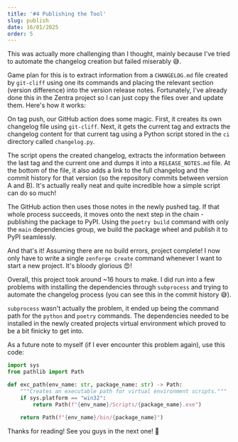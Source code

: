 ```yaml
---
title: '#4 Publishing the Tool'
slug: publish
date: 16/01/2025
order: 5
---
```

This was actually more challenging than I thought, mainly because I've tried to automate the changelog creation but failed miserably 😅.

Game plan for this is to extract information from a `CHANGELOG.md` file created by `git-cliff` using one its commands and placing the relevant section (version difference) into the version release notes. Fortunately, I've already done this in the Zentra project so I can just copy the files over and update them. Here's how it works:

On tag push, our GitHub action does some magic. First, it creates its own changelog file using `git-cliff`. Next, it gets the current tag and extracts the changelog content for that current tag using a Python script stored in the `ci` directory called `changelog.py`.

The script opens the created changelog, extracts the information between the last tag and the current one and dumps it into a `RELEASE_NOTES.md` file. At the bottom of the file, it also adds a link to the full changelog and the commit history for that version (so the repository commits between version A and B). It's actually really neat and quite incredible how a simple script can do so much!

The GitHub action then uses those notes in the newly pushed tag. If that whole process succeeds, it moves onto the next step in the chain - publishing the package to PyPI. Using the `poetry build` command with only the `main` dependencies group, we build the package wheel and publish it to PyPI seamlessly.

And that's it! Assuming there are no build errors, project complete! I now only have to write a single `zenforge create` command whenever I want to start a new project. It's bloody glorious 😍!

Overall, this project took around ~16 hours to make. I did run into a few problems with installing the dependencies through `subprocess` and trying to automate the changelog process (you can see this in the commit history 😅).

`subprocess` wasn't actually the problem, it ended up being the command path for the `python` and `poetry` commands. The dependencies needed to be installed in the newly created projects virtual environment which proved to be a bit finicky to get into.

As a future note to myself (if I ever encounter this problem again), use this code:

```python
import sys
from pathlib import Path

def exc_path(env_name: str, package_name: str) -> Path:
    """Creates an executable path for virtual environment scripts."""
    if sys.platform == "win32":
        return Path(f"{env_name}/Scripts/{package_name}.exe")
    
    return Path(f"{env_name}/bin/{package_name}")
```

Thanks for reading! See you guys in the next one! 🚀
